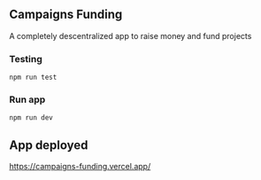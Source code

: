## Campaigns Funding

A completely descentralized app to raise money and fund projects

### Testing

    npm run test

### Run app

    npm run dev

## App deployed

https://campaigns-funding.vercel.app/
